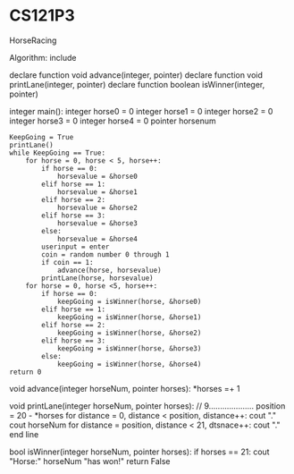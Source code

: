 # CS121P3
HorseRacing

Algorithm:
include <random>

declare function void advance(integer, pointer)
declare function void printLane(integer, pointer)
declare function boolean isWinner(integer, pointer)

integer main():
	integer horse0 = 0
	integer horse1 = 0
	integer horse2 = 0
	integer horse3 = 0
	integer horse4 = 0
	pointer horsenum
	
	KeepGoing = True
	printLane()
	while KeepGoing == True:
		for horse = 0, horse < 5, horse++:
			if horse == 0:
				horsevalue = &horse0
			elif horse == 1:
				horsevalue = &horse1
			elif horse == 2:
				horsevalue = &horse2
			elif horse == 3:
				horsevalue = &horse3
			else:
				horsevalue = &horse4
			userinput = enter
			coin = random number 0 through 1
			if coin == 1:
				advance(horse, horsevalue)
			printLane(horse, horsevalue)
		for horse = 0, horse <5, horse++:
			if horse == 0:
				keepGoing = isWinner(horse, &horse0)
			elif horse == 1:
				keepGoing = isWinner(horse, &horse1)
			elif horse == 2:
				keepGoing = isWinner(horse, &horse2)
			elif horse == 3:
				keepGoing = isWinner(horse, &horse3)
			else:
				keepGoing = isWinner(horse, &horse4)
	return 0

void advance(integer horseNum, pointer horses):
	*horses =+ 1

void printLane(integer horseNum, pointer horses):
//	9....................
	position = 20 - *horses
	for distance = 0, distance < position, distance++:
		cout "."
	cout horseNum
	for distance = position, distance < 21, dtsnace++:
		cout "." end line

bool isWinner(integer horseNum, pointer horses):
	if horses == 21:
	cout "Horse:" horseNum "has won!"
	return False
